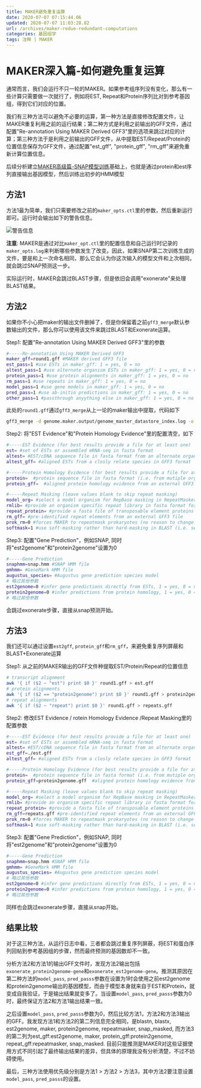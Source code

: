 ```yaml
---
title: MAKER避免重复运算
date: 2020-07-07 07:15:44.06
updated: 2020-07-07 11:03:28.82
url: /archives/maker-redue-redundant-computations
categories: 基因组学
tags: 注释 | MAKER
---
```


# MAKER深入篇-如何避免重复运算

通常而言，我们会运行不只一轮的MAKER。如果参考组序列没有变化，那么有一些计算只需要做一次就行了，例如将EST, Repeat和Protein序列比对到参考基因组，得到它们对应的位置。

我们有三种方法可以避免不必要的运算，第一种方法是直接修改配置文件，让MAKER重复利用之前的运行结果；第二种方式是利用之前输出的GFF文件，通过配置"Re-annotation Using MAKER Derived GFF3"里的选项来跳过对应的计算；第三种方法于是利用之前输出的GFF文件，从中提取EST/Repeat/Protein的位置信息保存为GFF文件，通过配置"est_gff", "protein_gff", "rm_gff"来避免重新计算位置信息。

后续分析建立[MAKER高级篇-SNAP模型训练](/archives/maker-train-snap-model)基础上，也就是通过protein和est序列直接输出基因模型，然后训练出初步的HMM模型

## 方法1

方法1最为简单，我们只需要修改之前的`maker_opts.ctl`里的参数，然后重新运行即可。运行时会输出如下的警告信息。

![警告信息](https://halo-1252249331.cos.ap-shanghai.myqcloud.com/upload/2020/07/image-eca66a656c5e4256ae3418fca282d92c.png)

**注意**: MAKER是通过对比`maker_opt.ctl`里的配置信息和自己运行时记录的`maker_opts.log`来判断哪些参数发生了改变。因此，如果SNAP第二次训练生成的文件，要是和上一次命名相同，那么它会认为你这次输入的模型文件和上次相同，就会跳过SNAP预测这一步。

实际运行时，MAKER会跳过BLAST步骤，但是依旧会调用"exonerate"来处理BLAST结果。

## 方法2

如果你不小心把maker的输出文件删掉了，但是你保留着之前`gff3_merge`默认参数输出的文件，那么你可以使用该文件来跳过BLAST和Exonerate运算。

Step1: 配置"Re-annotation Using MAKER Derived GFF3"里的参数

```bash
#-----Re-annotation Using MAKER Derived GFF3
maker_gff=round1.gff #MAKER derived GFF3 file
est_pass=1 #use ESTs in maker_gff: 1 = yes, 0 = no
altest_pass=1 #use alternate organism ESTs in maker_gff: 1 = yes, 0 = no
protein_pass=1 #use protein alignments in maker_gff: 1 = yes, 0 = no
rm_pass=1 #use repeats in maker_gff: 1 = yes, 0 = no
model_pass=1 #use gene models in maker_gff: 1 = yes, 0 = no
pred_pass=1 #use ab-initio predictions in maker_gff: 1 = yes, 0 = no
other_pass=1 #passthrough anyything else in maker_gff: 1 = yes, 0 = no
```

此处的`round1.gff`通过`gff3_merge`从上一论的maker输出中提取，代码如下

```bash
gff3_merge -d genome.maker.output/genome_master_datastore_index.log -o round1.gff
```

Step2: 将"EST Evidence"和"Protein Homology Evidence"里的配置清空，如下

```bash
#-----EST Evidence (for best results provide a file for at least one)
est= #set of ESTs or assembled mRNA-seq in fasta format
altest= #EST/cDNA sequence file in fasta format from an alternate organismest_gff= #aligned ESTs or mRNA-seq from an external GFF3 file
altest_gff= #aligned ESTs from a closly relate species in GFF3 format

#-----Protein Homology Evidence (for best results provide a file for at least one)
protein=  #protein sequence file in fasta format (i.e. from mutiple organisms)
protein_gff=  #aligned protein homology evidence from an external GFF3 file

#-----Repeat Masking (leave values blank to skip repeat masking)
model_org= #select a model organism for RepBase masking in RepeatMasker
rmlib= #provide an organism specific repeat library in fasta format for RepeatMasker
repeat_protein= #provide a fasta file of transposable element proteins for RepeatRunner
rm_gff= #pre-identified repeat elements from an external GFF3 file
prok_rm=0 #forces MAKER to repeatmask prokaryotes (no reason to change this), 1 = yes, 0 = no
softmask=1 #use soft-masking rather than hard-masking in BLAST (i.e. seg and dust filtering)
```

Step3: 配置"Gene Prediction"，例如SNAP, 同时将"est2genome"和"protein2genome"设置为0

```bash
#-----Gene Prediction
snaphmm=snap.hmm #SNAP HMM file
gmhmm= #GeneMark HMM file
augustus_species= #Augustus gene prediction species model
# 略过其他参数
est2genome=0 #infer gene predictions directly from ESTs, 1 = yes, 0 = no
protein2genome=0 #infer predictions from protein homology, 1 = yes, 0 = no
# 略过其他参数
```

会跳过exonerate步骤，直接从snap预测开始。

## 方法3

我们还可以通过设置`est2gff`, `protein_gff`和`rm_gff`，来避免重复序列屏蔽和BLAST+Exonerate运算

Step1: 从之前的MAKER输出的GFF文件种提取EST/Protein/Repeat的位置信息

```bash
# transcript alignment
awk '{ if ($2 ~ "est") print $0 }' round1.gff > est.gff
# protein alignments
awk '{ if ($2 == "protein2genome") print $0 }' round1.gff > protein2genome.gff
# repeat alignments
awk '{ if ($2 ~ "repeat") print $0 }' round1.gff > repeats.gff
```

Step2: 修改EST Evidence / rotein Homology Evidence /Repeat Masking里的配置参数

```bash
#-----EST Evidence (for best results provide a file for at least one)
est= #set of ESTs or assembled mRNA-seq in fasta format
altest= #EST/cDNA sequence file in fasta format from an alternate organismest_gff=est.gff #aligned ESTs or mRNA-seq from an external GFF3 file
est_gff=./est.gff
altest_gff= #aligned ESTs from a closly relate species in GFF3 format

#-----Protein Homology Evidence (for best results provide a file for at least one)
protein=  #protein sequence file in fasta format (i.e. from mutiple organisms)
protein_gff=protein2genome.gff  #aligned protein homology evidence from an external GFF3 file

#-----Repeat Masking (leave values blank to skip repeat masking)
model_org= #select a model organism for RepBase masking in RepeatMasker
rmlib= #provide an organism specific repeat library in fasta format for RepeatMasker
repeat_protein= #provide a fasta file of transposable element proteins for RepeatRunner
rm_gff=repeats.gff #pre-identified repeat elements from an external GFF3 file
prok_rm=0 #forces MAKER to repeatmask prokaryotes (no reason to change this), 1 = yes, 0 = no
softmask=1 #use soft-masking rather than hard-masking in BLAST (i.e. seg and dust filtering)
```

Step3: 配置"Gene Prediction"，例如SNAP, 同时将"est2genome"和"protein2genome"设置为0

```bash
#-----Gene Prediction
snaphmm=snap.hmm #SNAP HMM file
gmhmm= #GeneMark HMM file
augustus_species= #Augustus gene prediction species model
# 略过其他参数
est2genome=0 #infer gene predictions directly from ESTs, 1 = yes, 0 = no
protein2genome=0 #infer predictions from protein homology, 1 = yes, 0 = no
# 略过其他参数
```

同样也会跳过exonerate步骤，直接从snap开始。

## 结果比较

对于这三种方法，从运行日志中看，三者都会跳过重复序列屏蔽，将EST和蛋白序列回帖到参考基因组的步骤，然而最终预测的基因数却不一致。

分析方法2和方法1的输出GFF文件时，发现方法2输出包括`exonerate_protein2genome-gene`和`exonerate_est2genome-gene`。推测其原因在第二种方法的`model_pass`, `pred_passs`参数在设置为1时会使用之前est2genome和protein2genome输出的基因模型，而由于模型本身就来自于EST和Protein，就变成自我验证，于是输出结果就变多了。当设置`model_pass`, `pred_passs`参数为0时，最终保证方法2和方法1输出结果一致。

之后设置`model_pass`, `pred_passs`参数为0，然后比较方法1，方法2和方法3输出的GFF。我发现方法1和方法2的第二列信息完全相同，是blastn, blastx, est2genome, maker, protein2genome, repeatmasker, snap_masked, 而方法3的第二列为est_gff:est2genome, maker, protein_gff:protein2genome, repeat_gff:repeatmasker, snap_masked.  目前只能推测是MAKER对这些证据使用方式不同引起了最终输出结果的差异，但具体的原理我没有分析清楚，不过不妨碍使用。

最后，三种方法使用优先级分别是方法1  > 方法2 > 方法3，其中方法2要注意设置`model_pass`, `pred_passs`的设置。